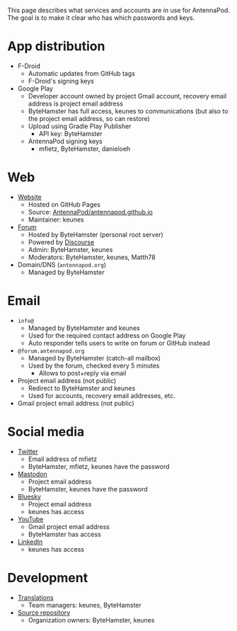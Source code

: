 This page describes what services and accounts are in use for AntennaPod. The goal is to make it clear who has which passwords and keys.

# App distribution
- F-Droid
  - Automatic updates from GitHub tags
  - F-Droid's signing keys
- Google Play
  - Developer account owned by project Gmail account, recovery email address is project email address
  - ByteHamster has full access, keunes to communications (but also to the project email address, so can restore)
  - Upload using Gradle Play Publisher
    - API key: ByteHamster
  - AntennaPod signing keys
    - mfietz, ByteHamster, danieloeh

# Web
- [Website](https://antennapod.org)
  - Hosted on GitHub Pages
  - Source: [AntennaPod/antennapod.github.io](https://github.com/AntennaPod/antennapod.github.io)
  - Maintainer: keunes
- [Forum](https://forum.antennapod.org)
  - Hosted by ByteHamster (personal root server)
  - Powered by [Discourse](https://github.com/discourse/discourse)
  - Admin: ByteHamster, keunes
  - Moderators: ByteHamster, keunes, Matth78
- Domain/DNS (`antennapod.org`)
  - Managed by ByteHamster

# Email
- `info@`
  - Managed by ByteHamster and keunes
  - Used for the required contact address on Google Play
  - Auto responder tells users to write on forum or GitHub instead
- `@forum.antennapod.org`
  - Managed by ByteHamster (catch-all mailbox)
  - Used by the forum, checked every 5 minutes
    - Allows to post+reply via email
- Project email address (not public)
  - Redirect to ByteHamster and keunes
  - Used for accounts, recovery email addresses, etc.
- Gmail project email address (not public)

# Social media
- [Twitter](https://twitter.com/antennapod)
  - Email address of mfietz
  - ByteHamster, mfietz, keunes have the password
- [Mastodon](https://fosstodon.org/@antennapod)
  - Project email address
  - ByteHamster, keunes have the password
- [Bluesky](https://bsky.app/profile/AntennaPod.org)
  - Project email address
  - keunes has access
- [YouTube](https://www.youtube.com/@antennapod-app)
  - Gmail project email address
  - ByteHamster has access
- [LinkedIn](https://www.linkedin.com/company/antennapod)
  - keunes has access

# Development
- [Translations](https://hosted.weblate.org/projects/antennapod/)
  - Team managers: keunes, ByteHamster
- [Source repository](https://github.com/AntennaPod)
  - Organization owners: ByteHamster, keunes
